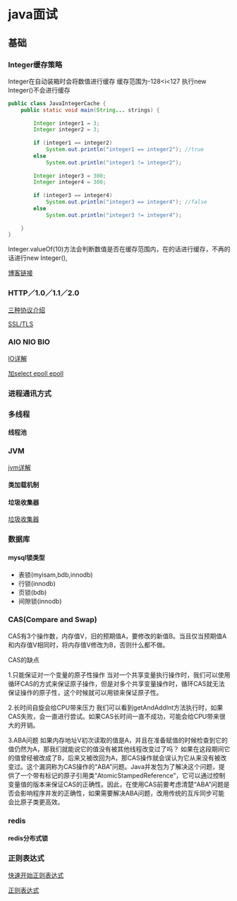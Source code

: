 # java面试

## 基础

### Integer缓存策略

Integer在自动装箱时会将数值进行缓存 缓存范围为-128<i<127 执行new Integer()不会进行缓存

```java
public class JavaIntegerCache {
    public static void main(String... strings) {
 
        Integer integer1 = 3;
        Integer integer2 = 3;
 
        if (integer1 == integer2)
            System.out.println("integer1 == integer2"); //true
        else
            System.out.println("integer1 != integer2");
 
        Integer integer3 = 300;
        Integer integer4 = 300;
 
        if (integer3 == integer4)
            System.out.println("integer3 == integer4"); //false
        else
            System.out.println("integer3 != integer4");
 
    }
}
```

Integer.valueOf(10)方法会判断数值是否在缓存范围内，在的话进行缓存，不再的话进行new Integer(),

[博客链接](https://www.cnblogs.com/SzBlog/p/8459351.html)

### HTTP／1.0／1.1／2.0

[三种协议介绍](https://www.jianshu.com/p/52d86558ca57)

[SSL/TLS](https://blog.csdn.net/freekiteyu/article/details/76423436)

### AIO NIO BIO

[IO详解](http://www.imooc.com/article/265871)

[加select epoll epoll](https://www.cnblogs.com/eryun/p/12040508.html)

### 进程通讯方式

### 多线程

#### 线程池

### JVM

[jvm详解](https://wiki.jikexueyuan.com/project/java-vm/class-loading-mechanism.html)

#### 类加载机制

#### 垃圾收集器

[垃圾收集器](https://blog.csdn.net/qq_26525215/article/details/84294481)

### 数据库

#### mysql锁类型

* 表锁(myisam,bdb,innodb)
* 行锁(innodb)
* 页锁(bdb)
* 间隙锁(innodb)

### CAS(Compare and Swap)

CAS有3个操作数，内存值V，旧的预期值A，要修改的新值B。当且仅当预期值A和内存值V相同时，将内存值V修改为B，否则什么都不做。

CAS的缺点

1.只能保证对一个变量的原子性操作
当对一个共享变量执行操作时，我们可以使用循环CAS的方式来保证原子操作，但是对多个共享变量操作时，循环CAS就无法保证操作的原子性，这个时候就可以用锁来保证原子性。

2.长时间自旋会给CPU带来压力
我们可以看到getAndAddInt方法执行时，如果CAS失败，会一直进行尝试。如果CAS长时间一直不成功，可能会给CPU带来很大的开销。

3.ABA问题
如果内存地址V初次读取的值是A，并且在准备赋值的时候检查到它的值仍然为A，那我们就能说它的值没有被其他线程改变过了吗？
如果在这段期间它的值曾经被改成了B，后来又被改回为A，那CAS操作就会误认为它从来没有被改变过。这个漏洞称为CAS操作的“ABA”问题。Java并发包为了解决这个问题，提供了一个带有标记的原子引用类“AtomicStampedReference”，它可以通过控制变量值的版本来保证CAS的正确性。因此，在使用CAS前要考虑清楚“ABA”问题是否会影响程序并发的正确性，如果需要解决ABA问题，改用传统的互斥同步可能会比原子类更高效。

### redis

#### redis分布式锁

### 正则表达式

[快速开始正则表达式](https://www.cnblogs.com/xyou/p/7427779.html)

[正则表达式](https://www.runoob.com/java/java-regular-expressions.html)